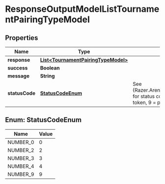 
# ResponseOutputModelListTournamentPairingTypeModel

## Properties
Name | Type | Description | Notes
------------ | ------------- | ------------- | -------------
**response** | [**List&lt;TournamentPairingTypeModel&gt;**](TournamentPairingTypeModel.md) |  |  [optional]
**success** | **Boolean** |  |  [optional]
**message** | **String** |  |  [optional]
**statusCode** | [**StatusCodeEnum**](#StatusCodeEnum) | See {Razer.Arena.Processing.Models.Enumerations.ApiResponseStatusCodes} for status code meaning.  0 &#x3D; success, 2 &#x3D; invalid api key, 3 &#x3D; invalid login token, 9 &#x3D; processing error (see message). |  [optional]


<a name="StatusCodeEnum"></a>
## Enum: StatusCodeEnum
Name | Value
---- | -----
NUMBER_0 | 0
NUMBER_2 | 2
NUMBER_3 | 3
NUMBER_4 | 4
NUMBER_9 | 9



